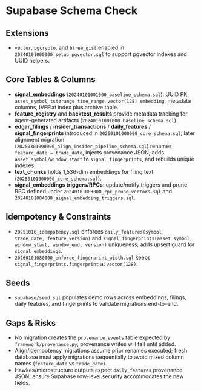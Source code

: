 # Supabase Schema Check

## Extensions
- `vector`, `pgcrypto`, and `btree_gist` enabled in `20240101000000_setup_pgvector.sql` to support pgvector indexes and UUID helpers.

## Core Tables & Columns
- **signal_embeddings** (`20240101001000_baseline_schema.sql`): UUID PK, `asset_symbol`, `tstzrange time_range`, `vector(128) embedding`, metadata columns, IVFFlat index plus archive table.
- **feature_registry** and **backtest_results** provide metadata tracking for agent-generated artifacts (`20240101001000_baseline_schema.sql`).
- **edgar_filings** / **insider_transactions** / **daily_features** / **signal_fingerprints** introduced in `20250101000000_core_schema.sql`; later alignment migration (`20250301090000_align_insider_pipeline_schema.sql`) renames `feature_date → trade_date`, injects provenance JSON, adds `asset_symbol/window_start` to `signal_fingerprints`, and rebuilds unique indexes.
- **text_chunks** holds 1,536-dim embeddings for filing text (`20250101000000_core_schema.sql`).
- **signal_embeddings triggers/RPCs**: update/notify triggers and prune RPC defined under `20240101003000_rpc_prune_vectors.sql` and `20240101004000_signal_embedding_triggers.sql`.

## Idempotency & Constraints
- `20251016_idempotency.sql` enforces `daily_features(symbol, trade_date, feature_version)` and `signal_fingerprints(asset_symbol, window_start, window_end, version)` uniqueness; adds upsert guard for `signal_embeddings`.
- `20260101080000_enforce_fingerprint_width.sql` keeps `signal_fingerprints.fingerprint` at `vector(128)`.

## Seeds
- `supabase/seed.sql` populates demo rows across embeddings, filings, daily features, and fingerprints to validate migrations end-to-end.

## Gaps & Risks
- No migration creates the `provenance_events` table expected by `framework/provenance.py`; provenance writes will fail until added.
- Align/idempotency migrations assume prior renames executed; fresh database must apply migrations sequentially to avoid mixed column names (`feature_date` vs `trade_date`).
- Hawkes/microstructure outputs expect `daily_features` provenance JSON; ensure Supabase row-level security accommodates the new fields.
